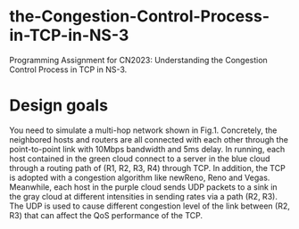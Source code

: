 # the-Congestion-Control-Process-in-TCP-in-NS-3
Programming Assignment for CN2023: Understanding the Congestion Control  Process in TCP in NS-3.
# Design goals
You need to simulate a multi-hop network shown in Fig.1. Concretely, the neighbored hosts and routers are all connected with each other through the point-to-point link with 10Mbps bandwidth and 5ms delay. In running, each host contained in the green cloud connect to a server in the blue cloud through a routing path of (R1, R2, R3, R4) through TCP. In addition, the TCP is adopted with a congestion algorithm like newReno, Reno and Vegas. 
Meanwhile, each host in the purple cloud sends UDP packets to a sink in the gray cloud at different intensities in sending rates via a path (R2, R3). The UDP is used to cause different congestion level of the link between (R2, R3) that can affect the QoS performance of the TCP.